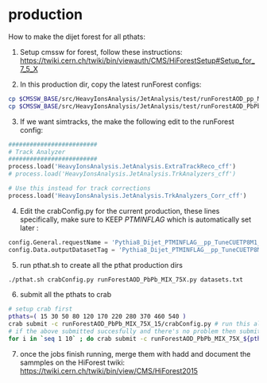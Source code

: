 # production

How to make the dijet forest for all pthats:

 1. Setup cmssw for forest, follow these instructions: https://twiki.cern.ch/twiki/bin/viewauth/CMS/HiForestSetup#Setup_for_7_5_X 

 2. In this production dir, copy the latest runForest configs:
```bash
cp $CMSSW_BASE/src/HeavyIonsAnalysis/JetAnalysis/test/runForestAOD_pp_MC_75X.py .
cp $CMSSW_BASE/src/HeavyIonsAnalysis/JetAnalysis/test/runForestAOD_PbPb_MIX_75X.py .
```

 3. If we want simtracks, the make the following edit to the runForest config:
```python
#########################
# Track Analyzer                                                                       
#########################
process.load('HeavyIonsAnalysis.JetAnalysis.ExtraTrackReco_cff')
# process.load('HeavyIonsAnalysis.JetAnalysis.TrkAnalyzers_cff')

# Use this instead for track corrections
process.load('HeavyIonsAnalysis.JetAnalysis.TrkAnalyzers_Corr_cff')
```

 4. Edit the crabConfig.py for the current production, these lines specifically, make sure to KEEP _PTMINFLAG_ which is automatically set later :
```python
config.General.requestName = 'Pythia8_Dijet_PTMINFLAG__pp_TuneCUETP8M1_Hydjet_MinBias_5020GeV_FOREST_758_PrivMC_v0'
config.Data.outputDatasetTag = 'Pythia8_Dijet_PTMINFLAG__pp_TuneCUETP8M1_Hydjet_MinBias_5020GeV_FOREST_758_PrivMC'
```

 5. run pthat.sh to create all the pthat production dirs
```bash
./pthat.sh crabConfig.py runForestAOD_PbPb_MIX_75X.py datasets.txt
```

 6. submit all the pthats to crab 
```bash
# setup crab first 
pthats=( 15 30 50 80 120 170 220 280 370 460 540 )
crab submit -c runForestAOD_PbPb_MIX_75X_15/crabConfig.py # run this alone to make sure the crab job starts ok, may ask for password
# if the above submitted succesfully and there's no problem then submit the rest with the following command
for i in `seq 1 10` ; do crab submit -c runForestAOD_PbPb_MIX_75X_${pthats[$((i))]}/crabConfig.py; done
```

 7. once the jobs finish running, merge them with hadd and document the sammples on the HiForest twiki: https://twiki.cern.ch/twiki/bin/view/CMS/HiForest2015 
